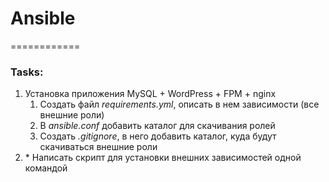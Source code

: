 # Ansible

============
### Tasks:
1.  Установка приложения MySQL + WordPress + FPM + nginx
    1.  Создать файл _requirements.yml_, описать в нем зависимости (все внешние роли)
    2.  В _ansible.conf_ добавить каталог для скачивания ролей
    3.  Создать _.gitignore_, в него добавить каталог, куда будут скачиваться внешние роли
2. \* Написать скрипт для установки внешних зависимостей одной командой
